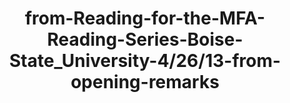 ---
layout: item
title: from-Reading-for-the-MFA-Reading-Series-Boise-State_University-4/26/13-from-opening-remarks
manifest_name: from-reading-for-the-mfa-reading-series-boise-state_university-4-26-13-from-opening-remarks
---